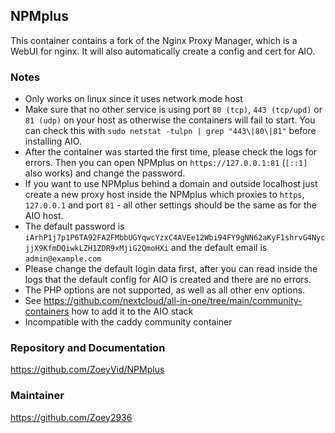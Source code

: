## NPMplus
This container contains a fork of the Nginx Proxy Manager, which is a WebUI for nginx. It will also automatically create a config and cert for AIO.

### Notes
- Only works on linux since it uses network mode host
- Make sure that no other service is using port `80 (tcp)`, `443 (tcp/upd)` or `81 (udp)` on your host as otherwise the containers will fail to start. You can check this with `sudo netstat -tulpn | grep "443\|80\|81"` before installing AIO.
- After the container was started the first time, please check the logs for errors. Then you can open NPMplus on `https://127.0.0.1:81` (`[::1]` also works) and change the password. 
- If you want to use NPMplus behind a domain and outside localhost just create a new proxy host inside the NPMplus which proxies to `https`, `127.0.0.1` and port `81` - all other settings should be the same as for the AIO host.
- The default password is `iArhP1j7p1P6TA92FA2FMbbUGYqwcYzxC4AVEe12Wbi94FY9gNN62aKyF1shrvG4NycjjX9KfmDQiwkLZH1ZDR9xMjiG2QmoHXi` and the default email is `admin@example.com`
- Please change the default login data first, after you can read inside the logs that the default config for AIO is created and there are no errors.
- The PHP options are not supported, as well as all other env options.
- See https://github.com/nextcloud/all-in-one/tree/main/community-containers how to add it to the AIO stack
- Incompatible with the caddy community container

### Repository and Documentation
https://github.com/ZoeyVid/NPMplus

### Maintainer
https://github.com/Zoey2936
